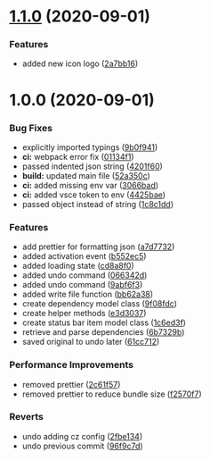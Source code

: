 # [1.1.0](https://github.com/PrunedNeuron/npmbumper/compare/v1.0.0...v1.1.0) (2020-09-01)


### Features

* added new icon logo ([2a7bb16](https://github.com/PrunedNeuron/npmbumper/commit/2a7bb163e5468cef9f0b290c6fa868a4ca399a98))

# 1.0.0 (2020-09-01)


### Bug Fixes

* explicitly imported typings ([9b0f941](https://github.com/PrunedNeuron/npmbumper/commit/9b0f94115a7f317ed4d5e5afe55b9c0e995d1467))
* **ci:** webpack error fix ([01134f1](https://github.com/PrunedNeuron/npmbumper/commit/01134f14788dfd46a712bd046cb5442969b7e475))
* passed indented json string ([4201f60](https://github.com/PrunedNeuron/npmbumper/commit/4201f60f64f77a7e9eb6ec442fede7485cf1d077))
* **build:** updated main file ([52a350c](https://github.com/PrunedNeuron/npmbumper/commit/52a350c6d1f30ecbb8bf50655bf72a8350a5184c))
* **ci:** added missing env var ([3066bad](https://github.com/PrunedNeuron/npmbumper/commit/3066bad4cd464fda40716d59d8235a86b52f49c0))
* **ci:** added vsce token to env ([4425bae](https://github.com/PrunedNeuron/npmbumper/commit/4425bae4f1082e806a0c71f3c5ad63836abb9b77))
* passed object instead of string ([1c8c1dd](https://github.com/PrunedNeuron/npmbumper/commit/1c8c1dd854f0b35a869431564ba8f8f48b803272))


### Features

* add prettier for formatting json ([a7d7732](https://github.com/PrunedNeuron/npmbumper/commit/a7d7732cd40a022a3f6e7882be18ed6cee68c5d6))
* added activation event ([b552ec5](https://github.com/PrunedNeuron/npmbumper/commit/b552ec570de55383265cd3b0dc8518b31139f040))
* added loading state ([cd8a8f0](https://github.com/PrunedNeuron/npmbumper/commit/cd8a8f098ca6ecd880cddf730eef853928caa69d))
* added undo command ([066342d](https://github.com/PrunedNeuron/npmbumper/commit/066342d15a4a27fbbd13617c5a1d9b1ba6e25b62))
* added undo command ([9abf6f3](https://github.com/PrunedNeuron/npmbumper/commit/9abf6f327082d38d146340dc923e35efe7c71935))
* added write file function ([bb62a38](https://github.com/PrunedNeuron/npmbumper/commit/bb62a38fbe5f03e3ca5472f609c938ebb5aa4c71))
* create dependency model class ([9f08fdc](https://github.com/PrunedNeuron/npmbumper/commit/9f08fdcafe2d2b76170a543629b6d765320a0909))
* create helper methods ([e3d3037](https://github.com/PrunedNeuron/npmbumper/commit/e3d3037da7066ba212976b4f29dd9ebe603a7244))
* create status bar item model class ([1c6ed3f](https://github.com/PrunedNeuron/npmbumper/commit/1c6ed3fa4af830507758610e5f8f7f29127df0bc))
* retrieve and parse dependencies ([6b7329b](https://github.com/PrunedNeuron/npmbumper/commit/6b7329bbd945b0fd1ec7d88f4bf5a20ef28c2a6c))
* saved original to undo later ([61cc712](https://github.com/PrunedNeuron/npmbumper/commit/61cc712471711346ecb876e56e10e689a7ae1f35))


### Performance Improvements

* removed prettier ([2c61f57](https://github.com/PrunedNeuron/npmbumper/commit/2c61f5719d57c631cc1c60e79b102933b349cb14))
* removed prettier to reduce bundle size ([f2570f7](https://github.com/PrunedNeuron/npmbumper/commit/f2570f7f795c8b9df4b0590e6ea4e40c6a5df154))


### Reverts

* undo adding cz config ([2fbe134](https://github.com/PrunedNeuron/npmbumper/commit/2fbe134fae30acaf30e0d107c987bdc67159999b))
* undo previous commit ([96f9c7d](https://github.com/PrunedNeuron/npmbumper/commit/96f9c7d508e7a215f770bf0c09fa1e89c705d600))
